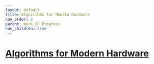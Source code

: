 ```yaml
---
layout: default
title: Algorithms for Modern Hardware
nav_order: 2
parent: Work In Progress
has_children: true
---
```


# [Algorithms for Modern Hardware](https://en.algorithmica.org/hpc/)
